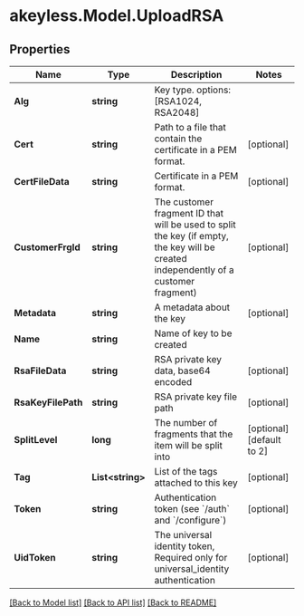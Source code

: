 # akeyless.Model.UploadRSA
## Properties

Name | Type | Description | Notes
------------ | ------------- | ------------- | -------------
**Alg** | **string** | Key type. options: [RSA1024, RSA2048] | 
**Cert** | **string** | Path to a file that contain the certificate in a PEM format. | [optional] 
**CertFileData** | **string** | Certificate in a PEM format. | [optional] 
**CustomerFrgId** | **string** | The customer fragment ID that will be used to split the key (if empty, the key will be created independently of a customer fragment) | [optional] 
**Metadata** | **string** | A metadata about the key | [optional] 
**Name** | **string** | Name of key to be created | 
**RsaFileData** | **string** | RSA private key data, base64 encoded | [optional] 
**RsaKeyFilePath** | **string** | RSA private key file path | [optional] 
**SplitLevel** | **long** | The number of fragments that the item will be split into | [optional] [default to 2]
**Tag** | **List&lt;string&gt;** | List of the tags attached to this key | [optional] 
**Token** | **string** | Authentication token (see &#x60;/auth&#x60; and &#x60;/configure&#x60;) | [optional] 
**UidToken** | **string** | The universal identity token, Required only for universal_identity authentication | [optional] 

[[Back to Model list]](../README.md#documentation-for-models) [[Back to API list]](../README.md#documentation-for-api-endpoints) [[Back to README]](../README.md)

